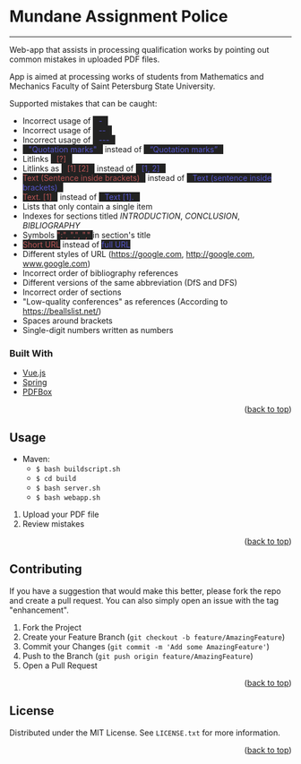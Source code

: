 
<div id="top"></div>

# Mundane Assignment Police

---

Web-app that assists in processing qualification works by pointing out common mistakes in uploaded PDF files.

App is aimed at processing works of students from Mathematics and Mechanics Faculty of Saint Petersburg State University.

Supported mistakes that can be caught:

* Incorrect usage of <span style="background-color: #222; color: #55c">⠀-⠀</span>
* Incorrect usage of <span style="background-color: #222; color: #55c">⠀--⠀</span>
* Incorrect usage of <span style="background-color: #222; color: #55c">⠀---⠀</span>
* <span style="background-color: #222; color: #55c">⠀"Quotation marks"⠀</span> instead of <span style="background-color: #222; color: #55c">⠀“Quotation marks”⠀</span>
* Litlinks <span style="background-color: #222; color: #b55">⠀[?]⠀</span>
* Litlinks as <span style="background-color: #222; color: #b55">⠀[1] [2]⠀</span> instead of <span style="background-color: #222; color: #55c">⠀[1, 2]⠀</span>
* <span style="background-color: #222; color: #b55"> Text (Sentence inside brackets)⠀</span> instead of <span style="background-color: #222; color: #55c">⠀Text (sentence inside brackets)⠀</span>
* <span style="background-color: #222; color: #b55"> Text. [1]⠀</span> instead of <span style="background-color: #222; color: #55c">⠀Text [1].⠀</span>
* Lists that only contain a single item
* Indexes for sections titled *INTRODUCTION*, *CONCLUSION*, *BIBLIOGRAPHY*
* Symbols <span style="background-color: #222; color: #b55"> ":", ".", "," </span> in section's title
* <span style="background-color: #222; color: #b55">Short URL</span> instead of <span style="background-color: #222; color: #55c">full URL</span>
* Different styles of URL (https://google.com, http://google.com, www.google.com)
* Incorrect order of bibliography references
* Different versions of the same abbreviation (DfS and DFS)
* Incorrect order of sections
* "Low-quality conferences" as references (According to https://beallslist.net/)
* Spaces around brackets
* Single-digit numbers written as numbers

### Built With

* [Vue.js](https://vuejs.org/)
* [Spring](https://spring.io/)
* [PDFBox](https://pdfbox.apache.org/)

<p align="right">(<a href="#top">back to top</a>)</p>

<!-- USAGE EXAMPLES -->
## Usage

* Maven:
  * `$ bash buildscript.sh`
  * `$ cd build`
  * `$ bash server.sh`
  * `$ bash webapp.sh`

1. Upload your PDF file
2. Review mistakes

<p align="right">(<a href="#top">back to top</a>)</p>

<!-- CONTRIBUTING -->
## Contributing

If you have a suggestion that would make this better, please fork the repo and create a pull request. You can also simply open an issue with the tag "enhancement".

1. Fork the Project
2. Create your Feature Branch (`git checkout -b feature/AmazingFeature`)
3. Commit your Changes (`git commit -m 'Add some AmazingFeature'`)
4. Push to the Branch (`git push origin feature/AmazingFeature`)
5. Open a Pull Request

<p align="right">(<a href="#top">back to top</a>)</p>

<!-- LICENSE -->
## License

Distributed under the MIT License. See `LICENSE.txt` for more information.

<p align="right">(<a href="#top">back to top</a>)</p>
